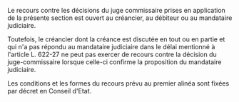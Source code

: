 Le recours contre les décisions du juge commissaire prises en application de la présente section est ouvert au créancier, au débiteur ou au mandataire judiciaire.

Toutefois, le créancier dont la créance est discutée en tout ou en partie et qui n'a pas répondu au mandataire judiciaire dans le délai mentionné à l'article L. 622-27 ne peut pas exercer de recours contre la décision du juge-commissaire lorsque celle-ci confirme la proposition du mandataire judiciaire.

Les conditions et les formes du recours prévu au premier alinéa sont fixées par décret en Conseil d'Etat.
